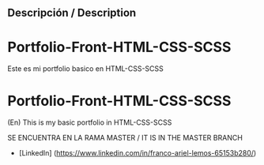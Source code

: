 ## Descripción / Description

# Portfolio-Front-HTML-CSS-SCSS
Este es mi portfolio basico en HTML-CSS-SCSS



# Portfolio-Front-HTML-CSS-SCSS
(En) 
This is my basic portfolio in HTML-CSS-SCSS


SE ENCUENTRA EN LA RAMA MASTER / IT IS IN THE MASTER BRANCH



* [LinkedIn] (https://www.linkedin.com/in/franco-ariel-lemos-65153b280/)  

